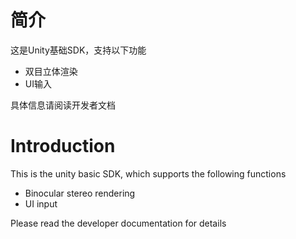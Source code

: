 # 简介
这是Unity基础SDK，支持以下功能

 - 双目立体渲染
 - UI输入
 
 具体信息请阅读开发者文档
 
 # Introduction
This is the unity basic SDK, which supports the following functions

 - Binocular stereo rendering
 - UI input
 
 Please read the developer documentation for details
